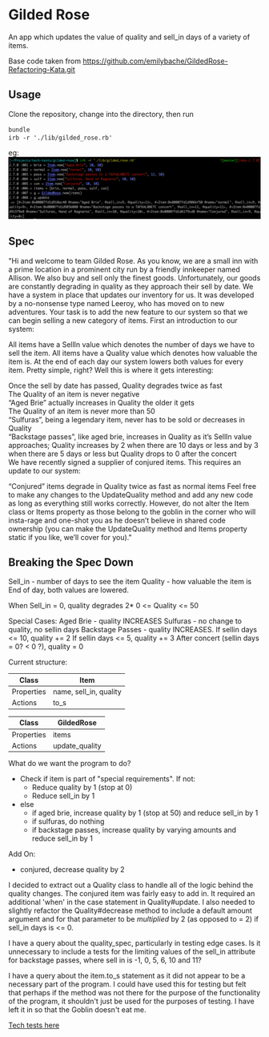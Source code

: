 # Gilded Rose
An app which updates the value of quality and sell_in days of a variety of items.

Base code taken from https://github.com/emilybache/GildedRose-Refactoring-Kata.git

## Usage
Clone the repository, change into the directory, then run
```
bundle
irb -r './lib/gilded_rose.rb'
```

eg:
![IRB screenshot](/images/irb_usage.png)

## Spec

"Hi and welcome to team Gilded Rose. As you know, we are a small inn with a prime location in a prominent city run by a friendly innkeeper named Allison. We also buy and sell only the finest goods. Unfortunately, our goods are constantly degrading in quality as they approach their sell by date. We have a system in place that updates our inventory for us. It was developed by a no-nonsense type named Leeroy, who has moved on to new adventures. Your task is to add the new feature to our system so that we can begin selling a new category of items. First an introduction to our system:

All items have a SellIn value which denotes the number of days we have to sell the item. All items have a Quality value which denotes how valuable the item is. At the end of each day our system lowers both values for every item. Pretty simple, right? Well this is where it gets interesting:

Once the sell by date has passed, Quality degrades twice as fast\
The Quality of an item is never negative\
“Aged Brie” actually increases in Quality the older it gets\
The Quality of an item is never more than 50\
“Sulfuras”, being a legendary item, never has to be sold or decreases in Quality\
“Backstage passes”, like aged brie, increases in Quality as it’s SellIn value approaches; Quality increases by 2 when there are 10 days or less and by 3 when there are 5 days or less but Quality drops to 0 after the concert\
We have recently signed a supplier of conjured items. This requires an update to our system:

“Conjured” items degrade in Quality twice as fast as normal items
Feel free to make any changes to the UpdateQuality method and add any new code as long as everything still works correctly. However, do not alter the Item class or Items property as those belong to the goblin in the corner who will insta-rage and one-shot you as he doesn’t believe in shared code ownership (you can make the UpdateQuality method and Items property static if you like, we’ll cover for you)."

## Breaking the Spec Down

Sell_in - number of days to see the item
Quality - how valuable the item is
End of day, both values are lowered.

When Sell_in = 0, quality degrades 2*
0 <= Quality <= 50

Special Cases:
Aged Brie - quality INCREASES
Sulfuras - no change to quality, no sellin days
Backstage Passes - quality INCREASES.
  If sellin days <= 10, quality += 2
  If sellin days <= 5, quality += 3
  After concert (sellin days = 0? < 0 ?), quality = 0

Current structure:

Class | Item
-|-
Properties | name, sell_in, quality
Actions | to_s

Class | GildedRose
-|-
Properties | items
Actions | update_quality

What do we want the program to do?
- Check if item is part of "special requirements". If not:
  - Reduce quality by 1 (stop at 0)
  - Reduce sell_in by 1
- else
  - if aged brie, increase quality by 1 (stop at 50) and reduce sell_in by 1
  - if sulfuras, do nothing
  - if backstage passes, increase quality by varying amounts and reduce sell_in by 1

Add On:
  - conjured, decrease quality by 2

I decided to extract out a Quality class to handle all of the logic behind the quality changes.
The conjured item was fairly easy to add in. It required an additional 'when' in the case statement in Quality#update. I also needed to slightly refactor the Quality#decrease method to include a default amount argument and for that parameter to be *multiplied* by 2 (as opposed to = 2) if sell_in days is <= 0.

I have a query about the quality_spec, particularly in testing edge cases. Is it unnecessary to include a tests for the limiting values of the sell_in attribute for backstage passes, where sell in is -1, 0, 5, 6, 10 and 11?

I have a query about the item.to_s statement as it did not appear to be a necessary part of the program. I could have used this for testing but felt that perhaps if the method was not there for the purpose of the functionality of the program, it shouldn't just be used for the purposes of testing. I have left it in so that the Goblin doesn't eat me.

[Tech tests here](https://github.com/makersacademy/course/tree/master/individual_challenges)
